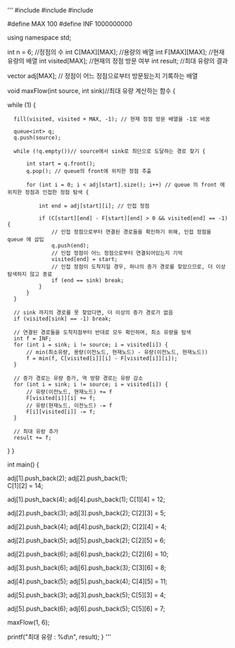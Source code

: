   '''
  #include <iostream>
  #include <vector>
  #include <queue>

  #define MAX 100
  #define INF 1000000000

  using namespace std;

  int n = 6; //정점의 수
  int C[MAX][MAX]; //용량의 배열
  int F[MAX][MAX]; //현재 유량의 배열
  int visited[MAX]; //현재의 정점 방문 여부
  int result; //최대 유량의 결과

  vector<int> adj[MAX]; // 정점이 어느 정점으로부터 방문됬는지 기록하는 배열

  void maxFlow(int source, int sink)//최대 유량 계산하는 함수 {

  while (1) {

      fill(visited, visited + MAX, -1); // 현재 정점 방문 배열을 -1로 바꿈

      queue<int> q;
      q.push(source);

      while (!q.empty())// source에서 sink로 최단으로 도달하는 경로 찾기 {

          int start = q.front();
          q.pop(); // queue의 front에 위치한 정점 추출

          for (int i = 0; i < adj[start].size(); i++) // queue 의 front 에 위치한 정점과 인접한 정점 탐색 {

              int end = adj[start][i]; // 인접 정점

              if (C[start][end] - F[start][end] > 0 && visited[end] == -1) { 
                  // 인접 정점으로부터 연결된 경로들을 확인하기 위해, 인접 정점을 queue 에 삽입
                  q.push(end);
                  // 인접 정점이 어느 정점으로부터 연결되어있는지 기억
                  visited[end] = start; 
                  // 인접 정점이 도착지일 경우, 하나의 증가 경로를 찾았으므로, 더 이상 탐색하지 않고 종료
                  if (end == sink) break; 
              }
          }
      }

      // sink 까지의 경로를 못 찾았다면, 더 이상의 증가 경로가 없음
      if (visited[sink] == -1) break;

      // 연결된 경로들을 도착지점부터 반대로 모두 확인하며, 최소 유량을 탐색
      int f = INF;
      for (int i = sink; i != source; i = visited[i]) {
          // min(최소유량, 용량(이전노드, 현재노드) - 유량(이전노드, 현재노드))
          f = min(f, C[visited[i]][i] - F[visited[i]][i]);
      }

      // 증가 경로는 유량 증가, 역 방향 경로는 유량 감소
      for (int i = sink; i != source; i = visited[i]) {
          // 유량(이전노드, 현재노드) += f
          F[visited[i]][i] += f;
          // 유량(현재노드, 이전노드) -= f
          F[i][visited[i]] -= f;
      }

      // 최대 유랑 추가
      result += f;
  }
  }

  int main() {

  adj[1].push_back(2); 
  adj[2].push_back(1);  
  C[1][2] = 14; 

  adj[1].push_back(4);
  adj[4].push_back(1);
  C[1][4] = 12;

  adj[2].push_back(3);
  adj[3].push_back(2);
  C[2][3] = 5;

  adj[2].push_back(4);
  adj[4].push_back(2);
  C[2][4] = 4;

  adj[2].push_back(5);
  adj[5].push_back(2);
  C[2][5] = 6;

  adj[2].push_back(6);
  adj[6].push_back(2);
  C[2][6] = 10;

  adj[3].push_back(6);
  adj[6].push_back(3);
  C[3][6] = 8;

  adj[4].push_back(5);
  adj[5].push_back(4);
  C[4][5] = 11;

  adj[5].push_back(3);
  adj[3].push_back(5);
  C[5][3] = 4;

  adj[5].push_back(6);
  adj[6].push_back(5);
  C[5][6] = 7;

  maxFlow(1, 6);

  printf("최대 유량 : %d\n", result);
  }
  '''
